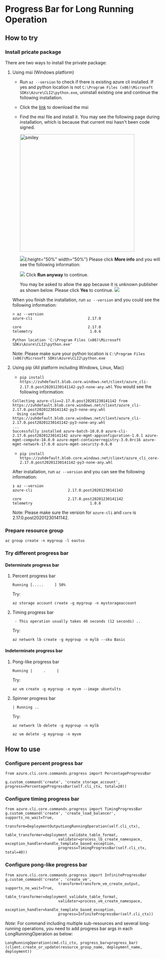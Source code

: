 Progress Bar for Long Running Operation
==========================================

## How to try
### Install pricate package
There are two ways to install the private package:
1. Using msi (Windows platform)
    - Run `az --version` to check if there is existing azure cli installed.
      If yes and python location is not `C:\Program Files (x86)\Microsoft SDKs\Azure\CLI2\python.exe`,
      uninstall existing one and continue the following installation.
    - Click the [link](https://zuhdefault.blob.core.windows.net/cliext/Microsoft%20Azure%20CLI20201230141142.msi) 
    to download the msi
    - Find the msi file and install it. You may see the following page during installation, which is because that 
    current msi hasn't been code signed. 
    
        <img src="assets/unsigned_msi_install1.png" alt="smiley" height="380" width="370">
    
        ![](assets/unsigned_msi_install1.png){:height="50%" width="50%"}
        Please click **More info** and you will see the following information:
        
        ![](assets/unsigned_msi_install2.png)
        Click **Run anyway** to continue.
        
        You may be asked to allow the app because it is unknown publisher as shown below. Please click **Yes**
        to continue.
        ![](assets/user_account_control.png)
        
    When you finish the installation, run `az --version` and you could see the following information:
    
    ```                                                                                                                                                                                                                                                                                                                                                                                                                                                                                                                                                                                                                 
    > az --version                                                                                                                                                                                                                                                                                                                                                                                                                                                                                                                       
    azure-cli                         2.17.0
    
    core                              2.17.0
    telemetry                          1.0.6
 
    Python location 'C:\Program Files (x86)\Microsoft SDKs\Azure\CLI2\python.exe'
    ``` 
    Note: Please make sure your python location is `C:\Program Files (x86)\Microsoft SDKs\Azure\CLI2\python.exe` 

2. Using pip (All platform including Windows, Linux, Mac)
    - `pip install https://zuhdefault.blob.core.windows.net/cliext/azure_cli-2.17.0.post20201230141142-py3-none-any.whl`
    You would see the following information:
    ```
    Collecting azure-cli==2.17.0.post20201230141142 from https://zuhdefault.blob.core.windows.net/cliext/azure_cli-2.17.0.post20201230141142-py3-none-any.whl
      Using cached https://zuhdefault.blob.core.windows.net/cliext/azure_cli-2.17.0.post20201230141142-py3-none-any.whl
    ...
    Successfully installed azure-batch-10.0.0 azure-cli-2.17.0.post20201230141142 azure-mgmt-appconfiguration-1.0.1 azure-mgmt-compute-18.0.0 azure-mgmt-containerregistry-3.0.0rc16 azure-mgmt-network-17.0.0 azure-mgmt-security-0.6.0
    ```
    
    - `pip install https://zuhdefault.blob.core.windows.net/cliext/azure_cli_core-2.17.0.post20201230141142-py3-none-any.whl`
    
    After installation, run `az --version` and you can see the following information:
    ```
    ❯ az --version
    azure-cli                2.17.0.post20201230141142
    
    core                     2.17.0.post20201230141142
    telemetry                          1.0.6
    ```
    Note: Please make sure the version for `azure-cli` and `core` is 2.17.0.post20201230141142.

### Prepare resource group
`az group create -n mygroup -l eastus`

### Try different progress bar
#### Determinate progress bar
1. Percent progress bar

    `Running [.....     ] 50%`

    Try:
    ```
    az storage account create -g mygroup -n mystorageaccount
    ```

2. Timing progress bar

    ` - This operation usually takes 40 seconds (12 seconds) ..`

    Try:
    ```
    az network lb create -g mygroup -n mylb --sku Basic
    ```

#### Indeterminate progress bar
1. Pong-like progress bar

    `Running |     .     |`

    Try:
    ```
    az vm create -g mygroup -n myvm --image ubuntults
    ```

2. Spinner progress bar

    `| Running ..`

    Try:
    ```
    az network lb delete -g mygroup -n mylb
    ```
    ```
    az vm delete -g mygroup -n myvm
    ```

## How to use
### Configure percent progress bar
```
from azure.cli.core.commands.progress import PercentageProgressBar

g.custom_command('create', 'create_storage_account', progress=PercentageProgressBar(self.cli_ctx, total=20))
```
### Configure timing progress bar
```
from azure.cli.core.commands.progress import TimingProgressBar
g.custom_command('create', 'create_load_balancer', supports_no_wait=True,
                        transform=DeploymentOutputLongRunningOperation(self.cli_ctx),
                        table_transformer=deployment_validate_table_format,
                        validator=process_lb_create_namespace, exception_handler=handle_template_based_exception,
                        progress=TimingProgressBar(self.cli_ctx, total=40))
```
### Configure pong-like progress bar
```
from azure.cli.core.commands.progress import InfiniteProgressBar
g.custom_command('create', 'create_vm',
                        transform=transform_vm_create_output, supports_no_wait=True,
                        table_transformer=deployment_validate_table_format,
                        validator=process_vm_create_namespace,
                        exception_handler=handle_template_based_exception,
                        progress=InfiniteProgressBar(self.cli_ctx))
```

*Note*:
For command including multiple sub-resources and several long-running operations, you need to add progress bar args in each LongRunningOperation as below:
```
LongRunningOperation(cmd.cli_ctx, progress_bar=progress_bar)(client.create_or_update(resource_group_name, deployment_name, deployment))
```

